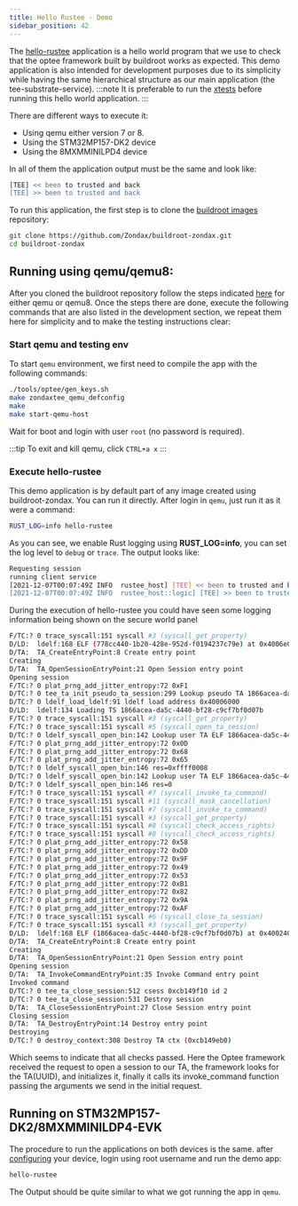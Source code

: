 ```yaml
---
title: Hello Rustee - Demo
sidebar_position: 42
---
```


The [hello-rustee](41.HelloRustee.md) application is a hello world program that we use to
check that the optee framework built by buildroot works as expected. This
demo application is also intended for development purposes due to
its simplicity while having the same hierarchical structure as our main application
(the tee-substrate-service).
:::note
It is preferable to run the [xtests](../80.Other/xtests.md) before running this
hello world application.
:::

There are different ways to execute it:

- Using qemu either version 7 or 8.
- Using the STM32MP157-DK2 device
- Using the 8MXMMINILPD4 device

In all of them the application output must be the same and look like:

```bash
[TEE] << been to trusted and back
[TEE] >> been to trusted and back
```

To run this application, the first step is to clone the [buildroot images](https://github.com/Zondax/buildroot-zondax) repository:

```bash
git clone https://github.com/Zondax/buildroot-zondax.git
cd buildroot-zondax
```

## Running using qemu/qemu8:

After you cloned the buildroot repository follow the steps indicated
[here](../technical/BSP/BSP) for either qemu or qemu8.
Once the steps there are done, execute the following commands that are
also listed in the development section, we repeat them here for
simplicity and to make the testing instructions clear:

### Start qemu and testing env

To start `qemu` environment, we first need to compile the app with the following commands:

```bash
./tools/optee/gen_keys.sh
make zondaxtee_qemu_defconfig
make
make start-qemu-host
```

Wait for boot and login with user `root` (no password is required).

:::tip
To exit and kill qemu, click `CTRL+a x`
:::

### Execute hello-rustee

This demo application is by default part of any image created using
buildroot-zondax. You can run it directly. After login in `qemu`, just run it as it were a command:

```bash
RUST_LOG=info hello-rustee
```

As you can see, we enable Rust logging using **RUST_LOG=info**, you can set
the log level to `debug` or `trace`. The output looks like:

```bash
Requesting session
running client service
[2021-12-07T00:07:49Z INFO  rustee_host] [TEE] << been to trusted and back
[2021-12-07T00:07:49Z INFO  rustee_host::logic] [TEE] >> been to trusted and back
```

During the execution of hello-rustee you could have seen some logging information being shown on the
secure world panel

```bash
F/TC:? 0 trace_syscall:151 syscall #3 (syscall_get_property)
D/LD:  ldelf:168 ELF (778cc440-1b20-428e-952d-f0194237c79e) at 0x4006e000
D/TA:  TA_CreateEntryPoint:8 Create entry point
Creating
D/TA:  TA_OpenSessionEntryPoint:21 Open Session entry point
Opening session
F/TC:? 0 plat_prng_add_jitter_entropy:72 0xF1
D/TC:? 0 tee_ta_init_pseudo_ta_session:299 Lookup pseudo TA 1866acea-da5c-4440-bf28-c9cf7bf0d07b
D/TC:? 0 ldelf_load_ldelf:91 ldelf load address 0x40006000
D/LD:  ldelf:134 Loading TS 1866acea-da5c-4440-bf28-c9cf7bf0d07b
F/TC:? 0 trace_syscall:151 syscall #3 (syscall_get_property)
F/TC:? 0 trace_syscall:151 syscall #5 (syscall_open_ta_session)
D/TC:? 0 ldelf_syscall_open_bin:142 Lookup user TA ELF 1866acea-da5c-4440-bf28-c9cf7bf0d07b (Secure Storage TA)
F/TC:? 0 plat_prng_add_jitter_entropy:72 0x0D
F/TC:? 0 plat_prng_add_jitter_entropy:72 0x68
F/TC:? 0 plat_prng_add_jitter_entropy:72 0x65
D/TC:? 0 ldelf_syscall_open_bin:146 res=0xffff0008
D/TC:? 0 ldelf_syscall_open_bin:142 Lookup user TA ELF 1866acea-da5c-4440-bf28-c9cf7bf0d07b (REE)
D/TC:? 0 ldelf_syscall_open_bin:146 res=0
F/TC:? 0 trace_syscall:151 syscall #7 (syscall_invoke_ta_command)
F/TC:? 0 trace_syscall:151 syscall #11 (syscall_mask_cancellation)
F/TC:? 0 trace_syscall:151 syscall #7 (syscall_invoke_ta_command)
F/TC:? 0 trace_syscall:151 syscall #3 (syscall_get_property)
F/TC:? 0 trace_syscall:151 syscall #8 (syscall_check_access_rights)
F/TC:? 0 trace_syscall:151 syscall #8 (syscall_check_access_rights)
F/TC:? 0 plat_prng_add_jitter_entropy:72 0x58
F/TC:? 0 plat_prng_add_jitter_entropy:72 0xDD
F/TC:? 0 plat_prng_add_jitter_entropy:72 0x9F
F/TC:? 0 plat_prng_add_jitter_entropy:72 0x49
F/TC:? 0 plat_prng_add_jitter_entropy:72 0x53
F/TC:? 0 plat_prng_add_jitter_entropy:72 0xB1
F/TC:? 0 plat_prng_add_jitter_entropy:72 0x82
F/TC:? 0 plat_prng_add_jitter_entropy:72 0x9A
F/TC:? 0 plat_prng_add_jitter_entropy:72 0xAF
F/TC:? 0 trace_syscall:151 syscall #6 (syscall_close_ta_session)
F/TC:? 0 trace_syscall:151 syscall #3 (syscall_get_property)
D/LD:  ldelf:168 ELF (1866acea-da5c-4440-bf28-c9cf7bf0d07b) at 0x40024000
D/TA:  TA_CreateEntryPoint:8 Create entry point
Creating
D/TA:  TA_OpenSessionEntryPoint:21 Open Session entry point
Opening session
D/TA:  TA_InvokeCommandEntryPoint:35 Invoke Command entry point
Invoked command
D/TC:? 0 tee_ta_close_session:512 csess 0xcb149f10 id 2
D/TC:? 0 tee_ta_close_session:531 Destroy session
D/TA:  TA_CloseSessionEntryPoint:27 Close Session entry point
Closing session
D/TA:  TA_DestroyEntryPoint:14 Destroy entry point
Destroying
D/TC:? 0 destroy_context:308 Destroy TA ctx (0xcb149eb0)

```

Which seems to indicate that all checks passed. Here the Optee framework
received the request to open a session to our TA, the framework looks
for the TA(UUID), and initializes it, finally it calls its invoke_command
function passing the arguments we send in the initial request.

## Running on STM32MP157-DK2/8MXMMINILDP4-EVK

The procedure to run the applications on both devices is the same.
after [configuring](../20.HardwareSetup/20.intro.mdx) your device, login using root username and run the demo app:

```bash
hello-rustee
```

The Output should be quite similar to what we got running the app in `qemu`.

